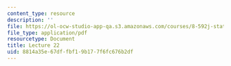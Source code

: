 ```yaml
---
content_type: resource
description: ''
file: https://ol-ocw-studio-app-qa.s3.amazonaws.com/courses/8-592j-statistical-physics-in-biology-spring-2011/8814a35e67dffbf19b177f6fc676b2df_MIT8_592JS11_lec22.pdf
file_type: application/pdf
resourcetype: Document
title: Lecture 22
uid: 8814a35e-67df-fbf1-9b17-7f6fc676b2df
---
```

